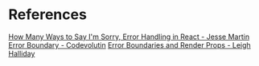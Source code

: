 # References

[How Many Ways to Say I'm Sorry, Error Handling in React - Jesse Martin](https://www.youtube.com/watch?v=ExC0N1XHaRQt)
[Error Boundary - Codevolutin](https://www.youtube.com/watch?v=DNYXgtZBRPE)
[Error Boundaries and Render Props - Leigh Halliday](https://www.youtube.com/watch?v=gWlEUcUZ3kI)
